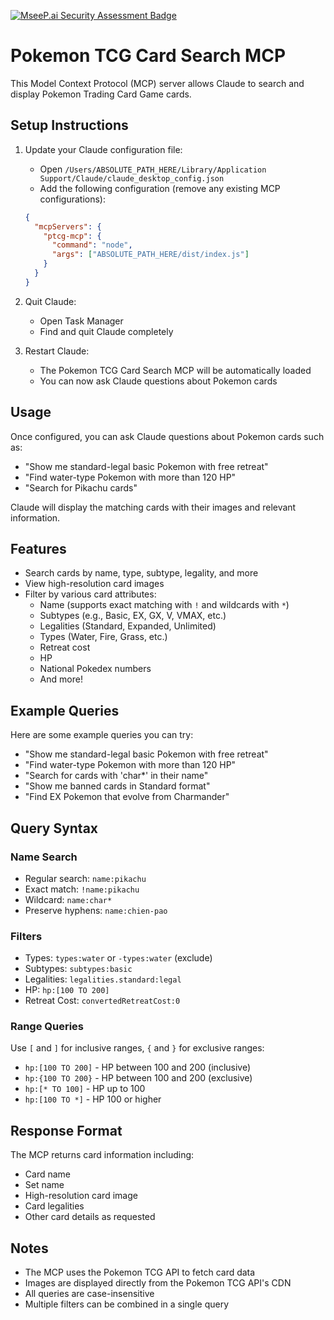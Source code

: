 [![MseeP.ai Security Assessment Badge](https://mseep.net/pr/jlgrimes-ptcg-mcp-badge.png)](https://mseep.ai/app/jlgrimes-ptcg-mcp)

# Pokemon TCG Card Search MCP

This Model Context Protocol (MCP) server allows Claude to search and display Pokemon Trading Card Game cards.

## Setup Instructions

1. Update your Claude configuration file:

   - Open `/Users/ABSOLUTE_PATH_HERE/Library/Application Support/Claude/claude_desktop_config.json`
   - Add the following configuration (remove any existing MCP configurations):

   ```json
   {
     "mcpServers": {
       "ptcg-mcp": {
         "command": "node",
         "args": ["ABSOLUTE_PATH_HERE/dist/index.js"]
       }
     }
   }
   ```

2. Quit Claude:

   - Open Task Manager
   - Find and quit Claude completely

3. Restart Claude:
   - The Pokemon TCG Card Search MCP will be automatically loaded
   - You can now ask Claude questions about Pokemon cards

## Usage

Once configured, you can ask Claude questions about Pokemon cards such as:

- "Show me standard-legal basic Pokemon with free retreat"
- "Find water-type Pokemon with more than 120 HP"
- "Search for Pikachu cards"

Claude will display the matching cards with their images and relevant information.

## Features

- Search cards by name, type, subtype, legality, and more
- View high-resolution card images
- Filter by various card attributes:
  - Name (supports exact matching with `!` and wildcards with `*`)
  - Subtypes (e.g., Basic, EX, GX, V, VMAX, etc.)
  - Legalities (Standard, Expanded, Unlimited)
  - Types (Water, Fire, Grass, etc.)
  - Retreat cost
  - HP
  - National Pokedex numbers
  - And more!

## Example Queries

Here are some example queries you can try:

- "Show me standard-legal basic Pokemon with free retreat"
- "Find water-type Pokemon with more than 120 HP"
- "Search for cards with 'char\*' in their name"
- "Show me banned cards in Standard format"
- "Find EX Pokemon that evolve from Charmander"

## Query Syntax

### Name Search

- Regular search: `name:pikachu`
- Exact match: `!name:pikachu`
- Wildcard: `name:char*`
- Preserve hyphens: `name:chien-pao`

### Filters

- Types: `types:water` or `-types:water` (exclude)
- Subtypes: `subtypes:basic`
- Legalities: `legalities.standard:legal`
- HP: `hp:[100 TO 200]`
- Retreat Cost: `convertedRetreatCost:0`

### Range Queries

Use `[` and `]` for inclusive ranges, `{` and `}` for exclusive ranges:

- `hp:[100 TO 200]` - HP between 100 and 200 (inclusive)
- `hp:{100 TO 200}` - HP between 100 and 200 (exclusive)
- `hp:[* TO 100]` - HP up to 100
- `hp:[100 TO *]` - HP 100 or higher

## Response Format

The MCP returns card information including:

- Card name
- Set name
- High-resolution card image
- Card legalities
- Other card details as requested

## Notes

- The MCP uses the Pokemon TCG API to fetch card data
- Images are displayed directly from the Pokemon TCG API's CDN
- All queries are case-insensitive
- Multiple filters can be combined in a single query
